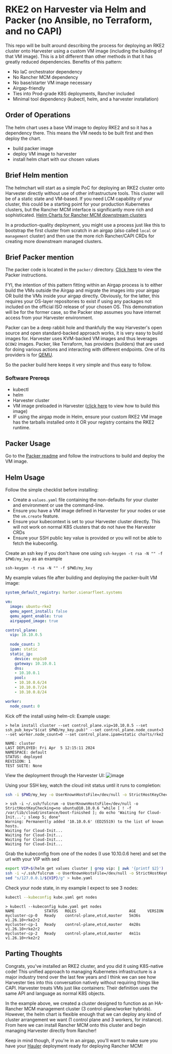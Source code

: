# RKE2 on Harvester via Helm and Packer (no Ansible, no Terraform, and no CAPI)

This repo will be built around describing the process for deploying an RKE2 cluster onto Harvester using a custom VM image (including the building of that VM image). This is a bit different than other methods in that it has greatly reduced dependencies. Benefits of this pattern:

* No IaC orchestrator dependency
* No Rancher MCM dependency
* No base/starter VM image necessary
* Airgap-friendly
* Ties into Prod-grade K8S deployments, Rancher included
* Minimal tool dependency (kubectl, helm, and a harvester installation)

## Order of Operations

The helm chart uses a base VM image to deploy RKE2 and so it has a dependency there. This means the VM needs to be built first and then deploy the chart.

* build packer image
* deploy VM image to harvester
* install helm chart with our chosen values

## Brief Helm mention

The helmchart will start as a simple PoC for deploying an RKE2 cluster onto Harvester directly without use of other infrastructure tools. This cluster will be of a static state and VM-based. If you need LCM capability of your cluster, this could be a starting point for your production Kubernetes clusters, but the Rancher MCM interface is significantly more rich and sophisticated.
[Helm Charts for Rancher MCM downstream clusters](https://github.com/rancherfederal/rancher-cluster-templates)

In a production-quality deployment, you might use a process just like this to bootstrap the first cluster from scratch in an airgap (also called `local` or `management` cluster) and then use the more rich Rancher/CAPI CRDs for creating more downstream managed clusters.

## Brief Packer mention

The packer code is located in the `packer/` directory. [Click here](packer/README.md) to view the Packer instructions.

FYI, the intention of this pattern fitting within an Airgap process is to either build the VMs outside the Airgap and migrate the images into your airgap OR build the VMs inside your airgap directly. Obviously, for the latter, this requires your OS-layer repositories to exist if using any packages not included on the official ISO release of your chosen OS. This demonstration will be for the former case, so the Packer step assumes you have internet access from your Harvester environment.

Packer can be a deep rabbit hole and thankfully the way Harvester's open source and open standard-backed approach works, it is very easy to build images for. Harvester uses KVM-backed VM images and thus leverages `QCOW2` images. Packer, like Terraform, has providers (builders) that are used for doing various actions and interacting with different endpoints. One of its providers is for [QEMU](https://developer.hashicorp.com/packer/integrations/hashicorp/qemu/latest/components/builder/qemu).

So the packer build here keeps it very simple and thus easy to follow.

### Software Prereqs

* kubectl
* helm
* Harvester cluster
* VM image preloaded in Harvester ([click here](packer/README.md) to view how to build this image)
* IF using the airgap mode in Helm, ensure your custom RKE2 VM image has the tarballs installed onto it OR your registry contains the RKE2 runtime.

## Packer Usage

Go to the [Packer readme](packer/README.md) and follow the instructions to build and deploy the VM image.

## Helm Usage

Follow the simple checklist before installing:

* Create a `values.yaml` file containing the non-defaults for your cluster and environment or use the command-line.
* Ensure you have a VM image defined in Harvester for your nodes or use the `vm.create` feature.
* Ensure your kubecontext is set to your Harvester cluster directly. This will not work on normal K8S clusters that do not have the Harvester CRDs
* Ensure your SSH public key value is provided or you will not be able to fetch the kubeconfig.

Create an ssh key if you don't have one using `ssh-keygen -t rsa -N "" -f $PWD/my_key` as an example

```console
ssh-keygen -t rsa -N "" -f $PWD/my_key
```

My example values file after building and deploying the packer-built VM image:

```yaml
system_default_registry: harbor.sienarfleet.systems

vm:
  image: ubuntu-rke2   
  qemu_agent_install: false          
  qemu_agent_enable: true           
  airgapped_image: true  

control_plane:
  vip: 10.10.0.5 
  
  node_count: 3 
  ipam: static
  static_ip:
    device: enp1s0                
    gateway: 10.10.0.1
    dns:
    - 10.10.0.1
    pool:
    - 10.10.0.6/24
    - 10.10.0.7/24
    - 10.10.0.8/24

worker:
  node_count: 0
```

Kick off the install using helm-cli:
Example usage:

```console
> helm install cluster --set control_plane.vip=10.10.0.5 --set ssh_pub_key="$(cat $PWD/my_key.pub)" --set control_plane.node_count=3 --set worker.node_count=0 --set control_plane.ipam=static charts/rke2

NAME: cluster
LAST DEPLOYED: Fri Apr  5 12:15:11 2024
NAMESPACE: default
STATUS: deployed
REVISION: 1
TEST SUITE: None
```

View the deployment through the Harvester UI:
![image](images/vm_deployed.png)

Using your SSH key, watch the cloud init status until it runs to completion:

```bash
ssh -i $PWD/my_key -o UserKnownHostsFile=/dev/null -o StrictHostKeyChecking=no ubuntu@10.10.0.6 "while [ ! -f /var/lib/cloud/instance/boot-finished ]; do echo 'Waiting for Cloud-Init...'; sleep 5; done"
```

```console
> ssh -i ~/.ssh/fulcrum -o UserKnownHostsFile=/dev/null -o StrictHostKeyChecking=no ubuntu@10.10.0.6 "while [ ! -f /var/lib/cloud/instance/boot-finished ]; do echo 'Waiting for Cloud-Init...'; sleep 5; done" 
Warning: Permanently added '10.10.0.6' (ED25519) to the list of known hosts.
Waiting for Cloud-Init...
Waiting for Cloud-Init...
Waiting for Cloud-Init...
Waiting for Cloud-Init...
```

Grab the kubeconfig from one of the nodes (I use 10.10.0.6 here) and set the url with your VIP with sed

```bash
export VIP=$(helm get values cluster | grep vip: | awk '{printf $2}')
ssh -i ~/.ssh/fulcrum -o UserKnownHostsFile=/dev/null -o StrictHostKeyChecking=no ubuntu@10.10.0.6 "sudo cat /etc/rancher/rke2/rke2.yaml" 2> /dev/null | \
sed "s/127.0.0.1/${VIP}/g" > kube.yaml
```

Check your node state, in my example I expect to see 3 nodes:

```bash
kubectl --kubeconfig kube.yaml get nodes
```

```console
> kubectl --kubeconfig kube.yaml get nodes
NAME             STATUS   ROLES                       AGE     VERSION
mycluster-cp-0   Ready    control-plane,etcd,master   5m36s   v1.26.10+rke2r2
mycluster-cp-1   Ready    control-plane,etcd,master   4m28s   v1.26.10+rke2r2
mycluster-cp-2   Ready    control-plane,etcd,master   4m11s   v1.26.10+rke2r2
```

## Parting Thoughts

Congrats, you've installed an RKE2 cluster, and you did it using K8S-native code! This unified approach to managing Kubernetes infrastructure is a major industry trend over the last few years and I think we can see how Harvester ties into this conversation natively without requiring things like CAPI. Harvester treats VMs just like containers: Their definition uses the same API and language as normal K8S objects.

In the example above, we created a cluster designed to function as an HA-Rancher MCM management cluster (3 control-plane/worker hybrids). However, the helm chart is flexible enough that we can deploy any kind of cluster arrangement we want (1 control plane and 3 workers, for instance). From here we can install Rancher MCM onto this cluster and begin managing Harvester directly from Rancher!

Keep in mind though, if you're in an airgap, you'll want to make sure you have your [Hauler](https://rancherfederal.github.io/hauler-docs/docs/intro) deployment ready for deploying Rancher MCM!
